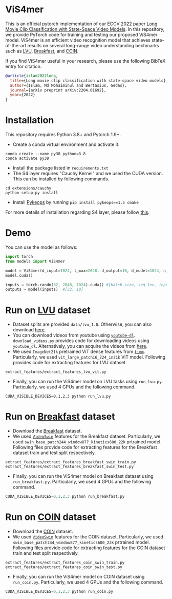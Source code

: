 # ViS4mer

This is an official pytorch implementation of our ECCV 2022 paper [Long Movie Clip Classification with State-Space Video Models](https://arxiv.org/abs/2204.01692). In this repository, we provide PyTorch code for training and testing our proposed ViS4mer model. ViS4mer is an efficient video recognition model that achieves state-of-the-art results on several long-range video understanding bechmarks such as [LVU](https://arxiv.org/abs/2106.11310), [Breakfast](https://serre-lab.clps.brown.edu/resource/breakfast-actions-dataset/), and [COIN](https://coin-dataset.github.io).

If you find ViS4mer useful in your research, please use the following BibTeX entry for citation.

```BibTeX
@article{islam2022long,
  title={Long movie clip classification with state-space video models},
  author={Islam, Md Mohaiminul and Bertasius, Gedas},
  journal={arXiv preprint arXiv:2204.01692},
  year={2022}
}
```

# Installation

This repository requires Python 3.8+ and Pytorch 1.9+. 

- Create a conda virtual environment and activate it.
```
conda create --name py38 python=3.8
conda activate py38
```
- Install the package listed in `requirements.txt`
- The S4 layer requires "Cauchy Kernel" and we used the CUDA version. This can be installed by following commands.
```
cd extensions/cauchy
python setup.py install
```
- Install [Pykeops](https://www.kernel-operations.io/keops/index.html) by running `pip install pykeops==1.5 cmake`

For more details of installation regarding S4 layer, please follow [this](https://github.com/HazyResearch/state-spaces).

# Demo
You can use the model as follows:

```python
import torch
from models import ViS4mer

model = ViS4mer(d_input=1024, l_max=2048, d_output=10, d_model=1024, n_layers=3)
model.cuda()

inputs = torch.randn(32, 2048, 1024).cuda() #[batch_size, seq_len, input_dim]
outputs = model(inputs)  #[32, 10]
```

# Run on [LVU](https://arxiv.org/abs/2106.11310) dataset

- Dataset splits are provided `data/lvu_1.0`. Otherwise, you can also download [here](https://github.com/chaoyuaw/lvu).
- You can download videos from youtube using [`youtube-dl`](https://pypi.org/project/youtube_dl/). `download_videos.py` provides code for downloading videos using `youtube_dl`. Alternatively, you can acquire the videos from [here](https://www.robots.ox.ac.uk/~vgg/research/condensed-movies/).
- We used `ImageNet21k` pretrained ViT dense features from [`timm`](https://github.com/rwightman/pytorch-image-models/blob/master/timm/models/vision_transformer.py). Particularly, we used `vit_large_patch16_224_in21k` ViT model. Following provides code for extracting features for LVU dataset.
 ```
 extract_features/extract_features_lvu_vit.py
 ```
- Finally, you can run the ViS4mer model on LVU tasks using `run_lvu.py`. Particularly, we used 4 GPUs and the following command.
 ```
 CUDA_VISIBLE_DEVICES=0,1,2,3 python run_lvu.py
 ```
 
 # Run on [Breakfast](https://serre-lab.clps.brown.edu/resource/breakfast-actions-dataset/) dataset

- Download the [Breakfast](https://serre-lab.clps.brown.edu/resource/breakfast-actions-dataset/) dataset.
- We used [`VideoSwin`](https://github.com/SwinTransformer/Video-Swin-Transformer) features for the Breakfast dataset. Particularly, we used `swin_base_patch244_window877_kinetics600_22k` prtrained model. Following files provide code for extracting features for the Breakfast dataset train and test split respectively.
```
extract_features/extract_features_breakfast_swin_train.py
extract_features/extract_features_breakfast_swin_test.py
```
- Finally, you can run the ViS4mer model on Breakfast dataset using `run_breakfast.py`. Particularly, we used 4 GPUs and the following command.
 ```python
 CUDA_VISIBLE_DEVICES=0,1,2,3 python run_breakfast.py
 ```
 
 # Run on [COIN](https://coin-dataset.github.io) dataset

- Download the [COIN](https://coin-dataset.github.io) dataset.
- We used [`VideoSwin`](https://github.com/SwinTransformer/Video-Swin-Transformer) features for the COIN dataset. Particularly, we used `swin_base_patch244_window877_kinetics600_22k` prtrained model. Following files provide code for extracting features for the COIN dataset train and test split respectively.
```
extract_features/extract_features_coin_swin_train.py
extract_features/extract_features_coin_swin_test.py
```
- Finally, you can run the ViS4mer model on COIN dataset using `run_coin.py`. Particularly, we used 4 GPUs and the following command.
 ```python
 CUDA_VISIBLE_DEVICES=0,1,2,3 python run_coin.py


